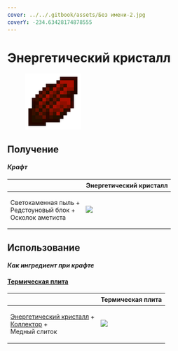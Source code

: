 ```yaml
---
cover: ../../.gitbook/assets/Без имени-2.jpg
coverY: -234.63428174878555
---
```


# Энергетический кристалл

<figure><img src="../../.gitbook/assets/energy_crystal_128.png" alt=""><figcaption></figcaption></figure>

## Получение

#### _Крафт_

| ㅤ                                                                      | Энергетический кристалл                        |
| ---------------------------------------------------------------------- | ---------------------------------------------- |
| <p>Светокаменная пыль +<br>Редстоуновый блок +<br>Осколок аметиста</p> | ![](../../.gitbook/assets/energy\_crystal.png) |

## Использование

#### _Как ингредиент при крафте_

#### [Термическая плита](thermoelectric\_plate.md)

| ㅤ                                                                                                                           | Термическая плита                                    |
| --------------------------------------------------------------------------------------------------------------------------- | ---------------------------------------------------- |
| <p><a href="energy_crystal.md">Энергетический кристалл</a> +<br><a href="collector.md">Коллектор</a> +<br>Медный слиток</p> | ![](../../.gitbook/assets/thermoelectric\_plate.png) |
